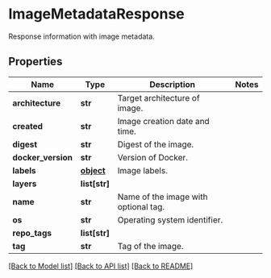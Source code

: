 # ImageMetadataResponse

Response information with image metadata.
## Properties
Name | Type | Description | Notes
------------ | ------------- | ------------- | -------------
**architecture** | **str** | Target architecture of image. |
**created** | **str** | Image creation date and time. |
**digest** | **str** | Digest of the image. |
**docker_version** | **str** | Version of Docker. |
**labels** | [**object**](.md) | Image labels. |
**layers** | **list[str]** |  |
**name** | **str** | Name of the image with optional tag. |
**os** | **str** | Operating system identifier. |
**repo_tags** | **list[str]** |  |
**tag** | **str** | Tag of the image. |

[[Back to Model list]](../README.md#documentation-for-models) [[Back to API list]](../README.md#documentation-for-api-endpoints) [[Back to README]](../README.md)
